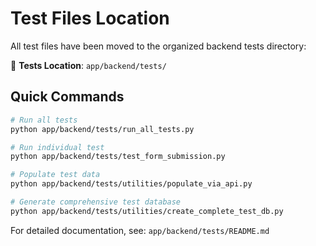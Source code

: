 # Test Files Location

All test files have been moved to the organized backend tests directory:

📁 **Tests Location**: `app/backend/tests/`

## Quick Commands

```bash
# Run all tests
python app/backend/tests/run_all_tests.py

# Run individual test
python app/backend/tests/test_form_submission.py

# Populate test data
python app/backend/tests/utilities/populate_via_api.py

# Generate comprehensive test database  
python app/backend/tests/utilities/create_complete_test_db.py
```

For detailed documentation, see: `app/backend/tests/README.md`